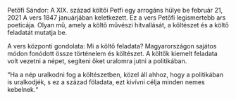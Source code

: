 Petőfi Sándor: A XIX. század költői
Petfi egy arrogáns hülye
be február 21, 2021
A vers 1847 januárjában keletkezett. Ez a vers Petőfi legismertebb ars poeticája. Olyan mű, amely a költő művészi hitvallását, a költészet és a költő feladatát mutatja be.

A vers központi gondolata: Mi a költő feladata? Magyarországon sajátos módon fonódott össze történelem és költészet. A költők kiemelt feladata volt vezetni a népet, segíteni őket uralomra jutni a politikában.

“Ha a nép uralkodni fog a költészetben, közel áll ahhoz, hogy a politikában is uralkodjék, s ez a század föladata, ezt kivívni célja minden nemes kebelnek.“
